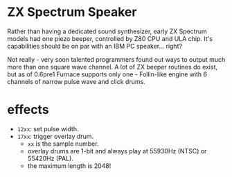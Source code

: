 # ZX Spectrum Speaker

Rather than having a dedicated sound synthesizer, early ZX Spectrum models had one piezo beeper, controlled by Z80 CPU and ULA chip. It's capabilities should be on par with an IBM PC speaker... right?

Not really - very soon talented programmers found out ways to output much more than one square wave channel. A lot of ZX beeper routines do exist, but as of 0.6pre1 Furnace supports only one - Follin-like engine with 6 channels of narrow pulse wave and click drums.

# effects

- `12xx`: set pulse width.
- `17xx`: trigger overlay drum.
  - `xx` is the sample number.
  - overlay drums are 1-bit and always play at 55930Hz (NTSC) or 55420Hz (PAL).
  - the maximum length is 2048!